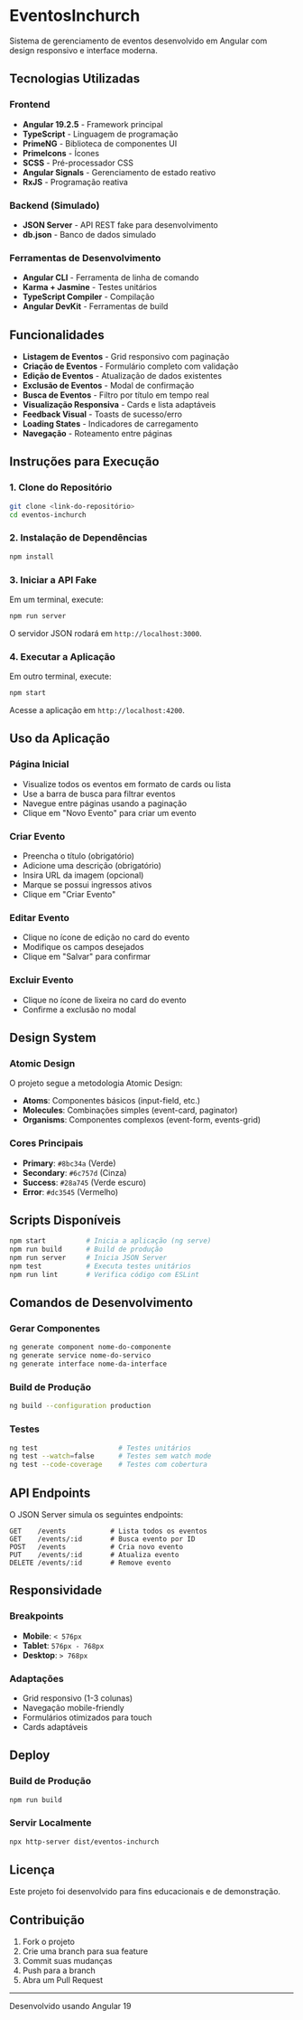 # EventosInchurch

Sistema de gerenciamento de eventos desenvolvido em Angular com design responsivo e interface moderna.

## Tecnologias Utilizadas

### **Frontend**
- **Angular 19.2.5** - Framework principal
- **TypeScript** - Linguagem de programação
- **PrimeNG** - Biblioteca de componentes UI
- **PrimeIcons** - Ícones
- **SCSS** - Pré-processador CSS
- **Angular Signals** - Gerenciamento de estado reativo
- **RxJS** - Programação reativa

### **Backend (Simulado)**
- **JSON Server** - API REST fake para desenvolvimento
- **db.json** - Banco de dados simulado

### **Ferramentas de Desenvolvimento**
- **Angular CLI** - Ferramenta de linha de comando
- **Karma + Jasmine** - Testes unitários
- **TypeScript Compiler** - Compilação
- **Angular DevKit** - Ferramentas de build

## Funcionalidades

- **Listagem de Eventos** - Grid responsivo com paginação
- **Criação de Eventos** - Formulário completo com validação
- **Edição de Eventos** - Atualização de dados existentes
- **Exclusão de Eventos** - Modal de confirmação
- **Busca de Eventos** - Filtro por título em tempo real
- **Visualização Responsiva** - Cards e lista adaptáveis
- **Feedback Visual** - Toasts de sucesso/erro
- **Loading States** - Indicadores de carregamento
- **Navegação** - Roteamento entre páginas

## Instruções para Execução

### **1. Clone do Repositório**
```bash
git clone <link-do-repositório>
cd eventos-inchurch
```

### **2. Instalação de Dependências**
```bash
npm install
```

### **3. Iniciar a API Fake**
Em um terminal, execute:
```bash
npm run server
```
O servidor JSON rodará em `http://localhost:3000`.

### **4. Executar a Aplicação**
Em outro terminal, execute:
```bash
npm start
```
Acesse a aplicação em `http://localhost:4200`.

## Uso da Aplicação

### **Página Inicial**
- Visualize todos os eventos em formato de cards ou lista
- Use a barra de busca para filtrar eventos
- Navegue entre páginas usando a paginação
- Clique em "Novo Evento" para criar um evento

### **Criar Evento**
- Preencha o título (obrigatório)
- Adicione uma descrição (obrigatório)
- Insira URL da imagem (opcional)
- Marque se possui ingressos ativos
- Clique em "Criar Evento"

### **Editar Evento**
- Clique no ícone de edição no card do evento
- Modifique os campos desejados
- Clique em "Salvar" para confirmar

### **Excluir Evento**
- Clique no ícone de lixeira no card do evento
- Confirme a exclusão no modal

## Design System

### **Atomic Design**
O projeto segue a metodologia Atomic Design:
- **Atoms**: Componentes básicos (input-field, etc.)
- **Molecules**: Combinações simples (event-card, paginator)
- **Organisms**: Componentes complexos (event-form, events-grid)

### **Cores Principais**
- **Primary**: `#8bc34a` (Verde)
- **Secondary**: `#6c757d` (Cinza)
- **Success**: `#28a745` (Verde escuro)
- **Error**: `#dc3545` (Vermelho)

## Scripts Disponíveis

```bash
npm start          # Inicia a aplicação (ng serve)
npm run build      # Build de produção
npm run server     # Inicia JSON Server
npm test           # Executa testes unitários
npm run lint       # Verifica código com ESLint
```

## Comandos de Desenvolvimento

### **Gerar Componentes**
```bash
ng generate component nome-do-componente
ng generate service nome-do-servico
ng generate interface nome-da-interface
```

### **Build de Produção**
```bash
ng build --configuration production
```

### **Testes**
```bash
ng test                    # Testes unitários
ng test --watch=false      # Testes sem watch mode
ng test --code-coverage    # Testes com cobertura
```

## API Endpoints

O JSON Server simula os seguintes endpoints:

```
GET    /events           # Lista todos os eventos
GET    /events/:id       # Busca evento por ID
POST   /events           # Cria novo evento
PUT    /events/:id       # Atualiza evento
DELETE /events/:id       # Remove evento
```

## Responsividade

### **Breakpoints**
- **Mobile**: `< 576px`
- **Tablet**: `576px - 768px`
- **Desktop**: `> 768px`

### **Adaptações**
- Grid responsivo (1-3 colunas)
- Navegação mobile-friendly
- Formulários otimizados para touch
- Cards adaptáveis

## Deploy

### **Build de Produção**
```bash
npm run build
```

### **Servir Localmente**
```bash
npx http-server dist/eventos-inchurch
```

## Licença

Este projeto foi desenvolvido para fins educacionais e de demonstração.

## Contribuição

1. Fork o projeto
2. Crie uma branch para sua feature
3. Commit suas mudanças
4. Push para a branch
5. Abra um Pull Request

---

Desenvolvido usando Angular 19
